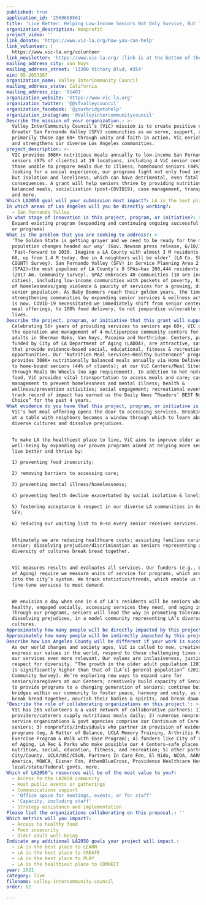 ```yaml
---
published: true
application_id: '2569668561'
title: 'Live Better: Helping Low-Income Seniors Not Only Survive, But Thrive'
organization_description: Nonprofit
project_video: ''
link_donate: 'https://www.vic-la.org/how-you-can-help'
link_volunteer: |
  https://www.vic-la.org/volunteer
link_newsletter: 'https://www.vic-la.org/ (link is at the bottom of the page)'
mailing_address_city: Van Nuys
mailing_address_street: '13300 Victory Blvd, #354'
ein: 95-2653387
organization_name: Valley InterCommunity Council
mailing_address_state: California
mailing_address_zip: '91401'
organization_website: 'https://www.vic-la.org'
organization_twitter: '@@sfvalleycouncil'
organization_facebook: '@yourbridgetohelp'
organization_instagram: '@Valleyintercommunitycouncil'
Describe the mission of your organization.: >-
  Valley InterCommunity Council’s (ViC) mission is to create positive change in
  Greater San Fernando Valley (SFV) communities as we serve, support, and engage
  primarily those age 60+ through unity and faith in action. ViC enriches lives
  and strengthens our diverse Los Angeles communities.
project_description: >-
  VIC provides 308K+ nutritious meals annually to low-income San Fernando Valley
  seniors (97% of clients) at 19 locations, including 4 ViC senior centers. For
  those unable to prepare meals due to illness, homebound seniors (44%), those
  looking for a social experience, our programs fight not only food insecurity,
  but isolation and loneliness, which can have detrimental, even fatal
  consequences. A grant will help seniors thrive by providing nutritionally
  balanced meals, socialization (post-COVID19), case management, transportation,
  and more.
Which LA2050 goal will your submission most impact?: LA is the best place to LIVE
In which areas of Los Angeles will you be directly working?:
  - San Fernando Valley
In what stage of innovation is this project, program, or initiative?: >-
  Expand existing program (expanding and continuing ongoing successful projects
  or programs)
What is the problem that you are seeking to address?: >-
  ‘The Golden State is getting grayer and we need to be ready for the major
  population changes headed our way’ (Gov. Newsom press release, 6/10/19).
  ‘Fast-forward to 2030. Imagine a LA County with almost 3 M residents over age
  60, up from 1.4 M today. One in 4 neighbors will be older’ (LA Co. SENIORS
  COUNT! Survey). San Fernando Valley (SFV) in Service Planning Area 2
  (SPA2)—the most populous of LA County’s 8 SPAs—has 200,444 residents age 60+
  (2017 Am. Community Survey). SPA2 embraces 40 communities (10 are incorporated
  cities), including low-income communities with pockets of poverty, high levels
  of homelessness/gang violence & paucity of services for a growing, diverse
  senior population. As Baby Boomers reach their golden years, the time to begin
  strengthening communities by expanding senior services & wellness activities
  is now. COVID-19 necessitated we immediately shift from senior center-based
  meal offerings, to 100% food delivery, to not jeopardize vulnerable seniors’
  lives.
Describe the project, program, or initiative that this grant will support to address the problem identified.: >-
  Celebrating 56+ years of providing services to seniors age 60+, VIC oversees
  the operation and management of 4 multipurpose community centers for older
  adults in Sherman Oaks, Van Nuys, Pacoima and Northridge. Centers, partially
  funded by City of LA Department of Aging (LADOA), are attractive, safe places
  that provide evidence-based social, educational, fitness & recreational
  opportunities. Our ‘Nutrition Meal Services−Healthy Sustenance’ program
  provides 308K+ nutritionally balanced meals annually via Home Delivered Meals
  to home-bound seniors (44% of clients); at our ViC Centers/Meal Sites; and
  through Meals On Wheels (no age requirement). In addition to hot nutritious
  food, ViC provides vital transportation to access meals and care; case
  management to prevent homelessness and mental illness; health &
  wellness/prevention activities; social engagement; recreational events. Our
  track record of impact has earned us the Daily News “Readers’ BEST Nonprofit
  Choice” for the past 4 years.
What evidence do you have that this project, program, or initiative is or will be successful, and how will you define and measure success?: >
  ViC’s hot meal offering opens the door to accessing services. Breaking bread
  at a table with neighbors becomes a window through which to learn about
  diverse cultures and dissolve prejudices.


  To make LA the healthiest place to live, ViC aims to improve older adult
  well-being by expanding our proven programs aimed at helping more seniors to
  live better and thrive by: 

  1) preventing food insecurity; 

  2) removing barriers to accessing care; 

  3) preventing mental illness/homelessness; 

  4) preventing health decline exacerbated by social isolation & loneliness;

  5) fostering acceptance & respect in our diverse LA communities in Greater
  SFV;

  6) reducing our waiting list to 0–so every senior receives services.


  Ultimately we are reducing healthcare costs; assisting families caring for a
  senior; dissolving prejudice/discrimination as seniors representing a
  diversity of cultures break bread together.


  ViC measures results and evaluates all services. Our funders (e.g., LA Dept.
  of Aging) require we measure units of service for programs, which are entered
  into the city’s system. We track statistics/trends, which enable us to
  fine-tune services to meet demand.   


  We envision a day when one in 4 of LA’s residents will be seniors who are
  healthy, engaged socially, accessing services they need, and aging in place.
  Through our programs, seniors will lead the way in promoting tolerance,
  dissolving prejudices, in a model community representing LA’s diverse
  cultures.
Approximately how many people will be directly impacted by this project, program, or initiative?: '1000'
Approximately how many people will be indirectly impacted by this project, program, or initiative?: '2000'
Describe how Los Angeles County will be different if your work is successful.: >-
  As our world changes and society ages, ViC is called to new, creative ways to
  express our values in the world, respond to these challenging times and make
  our services even more relevant. Our values are inclusiveness, justice and
  respect for diversity. “The growth in the older adult population [2010—2017]
  is significantly higher than that of [LA’s] general population” (2017 Am.
  Community Survey). We’re exploring new ways to expand care for
  seniors/caregivers at our Centers; creatively build capacity of Senior Centers
  to provide programs to a changing generation of seniors; continue building
  bridges within our community to foster peace, harmony and unity, as seniors
  break bread together, nourish their bodies & spirits, and break down walls. 
'Describe the role of collaborating organizations on this project.': >-
  VIC has 265 volunteers & a vast network of collaborative partners: 1) food
  providers/caterers supply nutritious meals daily; 2) numerous nonprofit human
  service organizations & govt agencies comprise our Continuum of Care who refer
  seniors; 3) nonprofits/individuals who partner in provision of evidence-based
  programs (eg, A Matter of Balance, UCLA Memory Training, Arthritis Fdn’s
  Exercise Program & Walk with Ease Program); 4) funders like City of LA Dept.
  of Aging, LA Rec & Parks who make possible our 4 Centers—safe places providing
  nutrition, social, education, fitness, and recreation; 5) other partners: LA
  City/County, UCLA/USC/CSUN, Partners In Care Fdn, El Nido, NCOA, AARP, MOW
  America, MOWCA, Eisner Fdn, AthemBlueCross, Providence Healthcare Hospitals,
  local/state/federal govts, more.
Which of LA2050’s resources will be of the most value to you?:
  - Access to the LA2050 community
  - Host public events or gatherings
  - Communications support
  - 'Office space for meetings, events, or for staff'
  - 'Capacity, including staff'
  - Strategy assistance and implementation
Please list the organizations collaborating on this proposal.: ''
Which metrics will you impact?:
  - Access to healthy food
  - Food insecurity
  - Older adult well-being
Indicate any additional LA2050 goals your project will impact.:
  - LA is the best place to LEARN
  - LA is the best place to CREATE
  - LA is the best place to PLAY
  - LA is the healthiest place to CONNECT
year: 2021
category: live
filename: valley-intercommunity-council
order: 62

---
```

